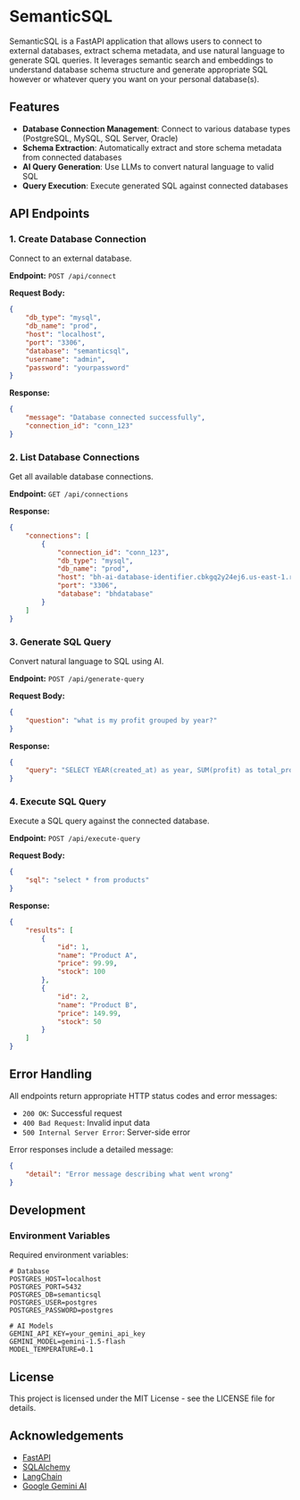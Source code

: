 # SemanticSQL

SemanticSQL is a FastAPI application that allows users to connect to external databases, extract schema metadata, and use natural language to generate SQL queries. It leverages semantic search and embeddings to understand database schema structure and generate appropriate SQL however or whatever query you want on your personal database(s).

## Features

- **Database Connection Management**: Connect to various database types (PostgreSQL, MySQL, SQL Server, Oracle)
- **Schema Extraction**: Automatically extract and store schema metadata from connected databases
- **AI Query Generation**: Use LLMs to convert natural language to valid SQL
- **Query Execution**: Execute generated SQL against connected databases

## API Endpoints

### 1. Create Database Connection
Connect to an external database.

**Endpoint:** `POST /api/connect`

**Request Body:**
```json
{
    "db_type": "mysql",
    "db_name": "prod",
    "host": "localhost",
    "port": "3306",
    "database": "semanticsql",
    "username": "admin",
    "password": "yourpassword"
}
```

**Response:**
```json
{
    "message": "Database connected successfully",
    "connection_id": "conn_123"
}
```

### 2. List Database Connections
Get all available database connections.

**Endpoint:** `GET /api/connections`

**Response:**
```json
{
    "connections": [
        {
            "connection_id": "conn_123",
            "db_type": "mysql",
            "db_name": "prod",
            "host": "bh-ai-database-identifier.cbkgq2y24ej6.us-east-1.rds.amazonaws.com",
            "port": "3306",
            "database": "bhdatabase"
        }
    ]
}
```

### 3. Generate SQL Query
Convert natural language to SQL using AI.

**Endpoint:** `POST /api/generate-query`

**Request Body:**
```json
{
    "question": "what is my profit grouped by year?"
}
```

**Response:**
```json
{
    "query": "SELECT YEAR(created_at) as year, SUM(profit) as total_profit FROM sales GROUP BY YEAR(created_at) ORDER BY year"
}
```

### 4. Execute SQL Query
Execute a SQL query against the connected database.

**Endpoint:** `POST /api/execute-query`

**Request Body:**
```json
{
    "sql": "select * from products"
}
```

**Response:**
```json
{
    "results": [
        {
            "id": 1,
            "name": "Product A",
            "price": 99.99,
            "stock": 100
        },
        {
            "id": 2,
            "name": "Product B",
            "price": 149.99,
            "stock": 50
        }
    ]
}
```

## Error Handling

All endpoints return appropriate HTTP status codes and error messages:

- `200 OK`: Successful request
- `400 Bad Request`: Invalid input data
- `500 Internal Server Error`: Server-side error

Error responses include a detailed message:
```json
{
    "detail": "Error message describing what went wrong"
}
```

## Development

### Environment Variables

Required environment variables:
```env
# Database
POSTGRES_HOST=localhost
POSTGRES_PORT=5432
POSTGRES_DB=semanticsql
POSTGRES_USER=postgres
POSTGRES_PASSWORD=postgres

# AI Models
GEMINI_API_KEY=your_gemini_api_key
GEMINI_MODEL=gemini-1.5-flash
MODEL_TEMPERATURE=0.1
```

## License

This project is licensed under the MIT License - see the LICENSE file for details.

## Acknowledgements

- [FastAPI](https://fastapi.tiangolo.com/)
- [SQLAlchemy](https://www.sqlalchemy.org/)
- [LangChain](https://langchain.com/)
- [Google Gemini AI](https://ai.google.dev/)
